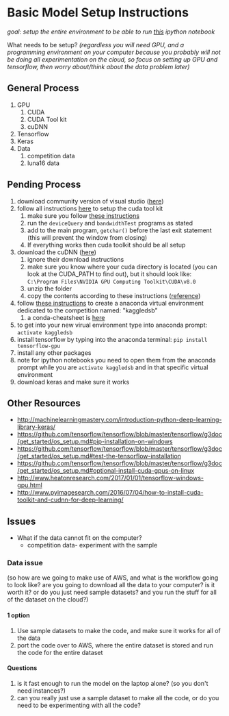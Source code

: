 # Basic Model Setup Instructions
*goal: setup the entire environment to be able to run [this](https://github.com/3-musketeers/kaggle-dsb/blob/master/pipeline/build-simple-model/rough-draft/u_net_segmentation_approach.ipynb) ipython notebook*

What needs to be setup?
*(regardless you will need GPU, and a programming environment on your computer because you probably will not be doing all experimentation on the cloud, so focus on setting up GPU and tensorflow, then worry about/think about the data problem later)*

## General Process
1. GPU 
   1. CUDA
   2. CUDA Tool kit
   3. cuDNN
2. Tensorflow
3. Keras
4. Data
   1. competition data
   2. luna16 data

## Pending Process
1. download community version of visual studio ([here](https://www.visualstudio.com/downloads/))
2. follow all instructions [here](http://docs.nvidia.com/cuda/cuda-installation-guide-microsoft-windows/#verify-installation) to setup the cuda tool kit
   1. make sure you follow [these instructions](http://docs.nvidia.com/cuda/cuda-installation-guide-microsoft-windows/#compiling-examples)
   2. run the `deviceQuery` and `bandwidthTest` programs as stated
   3. add to the main program, `getchar()` before the last exit statement (this will prevent the window from closing)
   4. If everything works then cuda toolkit should be all setup
3. download the cuDNN ([here](https://developer.nvidia.com/rdp/cudnn-download))
   1. ignore their download instructions
   2. make sure you know where your cuda directory is located (you can look at the CUDA_PATH to find out), but it should look like: `C:\Program Files\NVIDIA GPU Computing Toolkit\CUDA\v8.0`
   3. unzip the folder
   4. copy the contents according to these instructions ([reference](http://stackoverflow.com/questions/36248056/how-to-setup-cudnn-with-theano-on-windows-7-64-bit))
4. follow [these instructions](http://www.heatonresearch.com/2017/01/01/tensorflow-windows-gpu.html) to create a anaconda virtual environment dedicated to the competition named: "kaggledsb"
   1. a conda-cheatsheet is [here](https://conda.io/docs/_downloads/conda-cheatsheet.pdf)
5. to get into your new virual environment type into anaconda prompt: `activate kaggledsb`
6. install tensorflow by typing into the anaconda terminal: `pip install tensorflow-gpu`
7. install any other packages
8. note for ipython notebooks you need to open them from the anaconda prompt while you are `activate kaggledsb` and in that specific virtual environment
5. download keras and make sure it works

## Other Resources
* http://machinelearningmastery.com/introduction-python-deep-learning-library-keras/
* https://github.com/tensorflow/tensorflow/blob/master/tensorflow/g3doc/get_started/os_setup.md#pip-installation-on-windows
* https://github.com/tensorflow/tensorflow/blob/master/tensorflow/g3doc/get_started/os_setup.md#test-the-tensorflow-installation
* https://github.com/tensorflow/tensorflow/blob/master/tensorflow/g3doc/get_started/os_setup.md#optional-install-cuda-gpus-on-linux
* http://www.heatonresearch.com/2017/01/01/tensorflow-windows-gpu.html
* http://www.pyimagesearch.com/2016/07/04/how-to-install-cuda-toolkit-and-cudnn-for-deep-learning/

## Issues
* What if the data cannot fit on the computer?
  * competition data- experiment with the sample

### Data issue 
(so how are we going to make use of AWS, and what is the workflow going to look like? are you going to download all the data to your computer? is it worth it? or do you just need sample datasets? and you run the stuff for all of the dataset on the cloud?)

#### 1 option
1. Use sample datasets to make the code, and make sure it works for all of the data
2. port the code over to AWS, where the entire dataset is stored and run the code for the entire dataset

#### Questions
1. is it fast enough to run the model on the laptop alone? (so you don't need instances?)
2. can you really just use a sample dataset to make all the code, or do you need to be experimenting with all the code?
